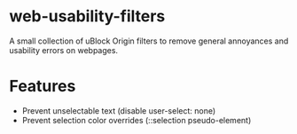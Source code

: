 # web-usability-filters
A small collection of uBlock Origin filters to remove general annoyances and usability errors on webpages.

# Features
* Prevent unselectable text (disable user-select: none)
* Prevent selection color overrides (::selection pseudo-element)
